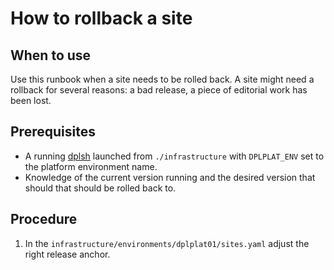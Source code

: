 # How to rollback a site

## When to use

Use this runbook when a site needs to be rolled back. A site might need a
rollback for several reasons: a bad release, a piece of
editorial work has been lost.


## Prerequisites

* A running [dplsh](using-dplsh.md) launched from `./infrastructure` with
  `DPLPLAT_ENV` set to the platform environment name.
* Knowledge of the current version running and the desired version that should
  that should be rolled back to.

## Procedure

1. In the `infrastructure/environments/dplplat01/sites.yaml` adjust the right release anchor.
